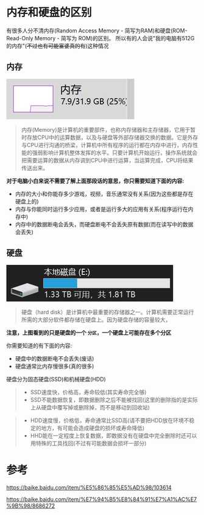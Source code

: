 # 内存和硬盘的区别

有很多人分不清内存(Random Access Memory - 简写为RAM)和硬盘(ROM-Read-Only Memory - 简写为 ROM)的区别。
所以有的人会说"我的电脑有512G的内存"(~~不过也有可能富婆真的有~~)这种情况

## 内存

![内存](../img/chap1_ram_img1.png)

> 内存(Memory)是计算机的重要部件，也称内存储器和主存储器，它用于暂时存放CPU中的运算数据，以及与硬盘等外部存储器交换的数据。它是外存与CPU进行沟通的桥梁，计算机中所有程序的运行都在内存中进行，内存性能的强弱影响计算机整体发挥的水平。只要计算机开始运行，操作系统就会把需要运算的数据从内存调到CPU中进行运算，当运算完成，CPU将结果传送出来。

**对于电脑小白来说不需要了解上面那段话的意思，你只需要知道下面的内容:**

* 内存的大小和你能存多少游戏，视频，音乐通常没有关系(因为这些都是存在硬盘上的)
* 内存与你能同时运行多少应用，或者是运行多大的应用有关系(程序运行在内存中)
* 内存中的数据断电会丢失，而硬盘断电不会丢失原有数据(而在读写中的数据会丢失)

## 硬盘

![硬盘](../img/chap1_disk_img2.png)

> 硬盘（hard disk）是计算机中最重要的存储器之一。计算机需要正常运行所需的大部分软件都存储在硬盘上。因为硬盘存储的容量较大，

**注意，上图看到的只是硬盘的一个 `分区`，一个硬盘上可能存在多个分区**

你需要知道的有下面的内容:

* 硬盘中的数据断电不会丢失(废话)
* 硬盘通常比内存慢很多(真的很多)

硬盘分为固态硬盘(SSD)和机械硬盘(HDD)

> * SSD速度快，价格高，寿命较低(其实寿命完全够)
> * SSD不能数据恢复，即数据删除之后不能被找回(这里的删除指的是实际上从硬盘中覆写掉或删除掉，而不是移动到回收站)

> * HDD速度慢，价格低，寿命通常比SSD高(请不要把HDD放在环境不稳定的地方，有可能会造成硬盘的损坏或寿命降低)
> * HHD能在一定程度上恢复数据，即数据没有在硬盘中完全删除时还可以用特殊的工具找回(不过有可能数据会损坏一部分)


# 参考

https://baike.baidu.com/item/%E5%86%85%E5%AD%98/103614

https://baike.baidu.com/item/%E7%94%B5%E8%84%91%E7%A1%AC%E7%9B%98/8686272